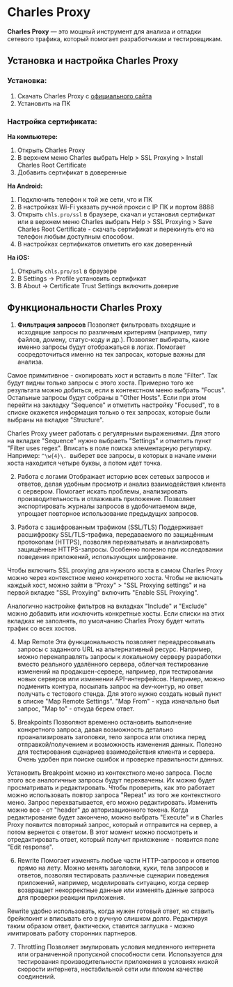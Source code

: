 # Charles Proxy 

**Charles Proxy** — это мощный инструмент для анализа и отладки сетевого трафика, который помогает разработчикам и тестировщикам.

##  Установка и настройка Charles Proxy

### Установка:
1. Скачать Charles Proxy с [официального сайта](https://www.charlesproxy.com/)
2. Установить на ПК 

### Настройка сертификата:
**На компьютере:**
1. Открыть Charles Proxy 
1. В верхнем меню Charles выбрать Help > SSL Proxying > Install Charles Root Certificate
3. Добавить сертификат в доверенные 

**На Android:**
1. Подключить телефон к той же сети, что и ПК
2. В настройках Wi-Fi указать ручной прокси с IP ПК и портом 8888
3. Открыть `chls.pro/ssl` в браузере, скачал и установил сертификат или в верхнем меню Charles выбрать Help > SSL Proxying > Save Charles Root Certificate - скачать сертификат и перекинуть его на телефон любым доступным способом. 
4. В настройках сертификатов отметить его как доверенный

**На iOS:**
1. Открыть `chls.pro/ssl` в браузере
2. В Settings → Profile установить сертификат
3. В About → Certificate Trust Settings включить доверие


##  Функциональности Charles Proxy

1. **Фильтрация запросов**
Позволяет фильтровать входящие и исходящие запросы по различным критериям (например, типу файлов, домену, статус-коду и др.). Позволяет выбирать, какие именно запросы будут отображаться в логах. Помогает сосредоточиться именно на тех запросах, которые важны для анализа.

Самое примитивное - скопировать хост и вставить в поле "Filter". Так будут видны только запросы с этого хоста. Примерно того же результата можно добиться, если в контекстном меню выбрать "Focus". Остальные запросы будут собраны в "Other Hosts". Если при этом перейти на закладку "Sequence" и отметить настройку "Focused", то в списке окажется информация только о тех запросах, которые были выбраны на вкладке "Structure". 

Charles Proxy умеет работать с регулярными выражениями. Для этого на вкладке "Sequence" нужно выбраеть "Settings" и отметить пункт "Filter uses regex". Вписать в поле поиска элементарную регулярку.
Например: ```^\w{4}\.```  выберет все запросы, в которых в начале имени хоста находится четыре буквы, а потом идет точка.

2. Работа с логами
Отображает историю всех сетевых запросов и ответов, делая удобным просмотр и анализ взаимодействия клиента с сервером. Помогает искать проблемы, анализировать производительность и отлаживать приложение. Позволяет экспортировать журналы запросов в удобочитаемом виде, упрощает повторное использование предыдущих запросов.

3. Работа с зашифрованным трафиком (SSL/TLS)
Поддерживает расшифровку SSL/TLS-трафика, передаваемого по защищённым протоколам (HTTPS), позволяя перехватывать и анализировать защищённые HTTPS-запросы. Особенно полезно при исследовании поведения приложений, использующих шифрование.

Чтобы включить SSL proxying для нужного хоста в самом Charles Proxy можно через контекстное меню конкретного хоста. Чтобы не включать каждый хост, можно зайти в "Proxy" > "SSL Proxying settings" и на первой вкладке "SSL Proxying" включить "Enable SSL Proxying".

Аналогично настройке фильтров на вкладках "Include" и "Exclude" можно добавить или исключить конкретные хосты. Если списки на этих вкладках не заполнять, по умолчанию Charles Proxy будет читать трафик со всех хостов.

4. Map Remote
Эта функциональность позволяет переадресовывать запросы с заданного URL на альтернативный ресурс. Например, можно перенаправлять запросы к локальному серверу разработки вместо реального удалённого сервера, облегчая тестирование изменений на продакшен-сервере, например, при тестировании новых серверов или изменении API-интерфейсов.
Например, можно подменить контура, посылать запрос на dev-контур, но ответ получать с тестового стенда. Для этого нужно создать новый пункт в списке "Map Remote Settings". "Map From" - куда изначально был запрос,  "Map to" - откуда берем ответ.


5. Breakpoints
Позволяют временно остановить выполнение конкретного запроса, давая возможность детально проанализировать заголовки, тело запроса или отклика перед отправкой/получением и возможность изменения данных. Полезно для тестирования сценариев взаимодействия клиента и сервера. Очень удобен при поиске ошибок и проверке правильности данных.

Установить Breakpoint можно из контекстного меню запроса. После этого все аналогичные запросы будут перехвачены. Их можно будет просматривать и редактировать. 
Чтобы проверить, как это работает можно использовать повтор запроса "Repeat" из того же контекстного меню. Запрос перехватывается, его можно редактировать.
Изменить можно все - от "header" до авторизационного токена. Когда редактирование будет закончено, можно выбрать "Execute" и в Charles Proxy появится повторный запрос, который и отправится на сервер, а потом вернется с ответом. В этот момент можно посмотреть и отредактировать ответ, который получит приложение - появится поле "Edit response".

6. Rewrite
Помогает изменять любые части HTTP-запросов и ответов прямо на лету. Можно менять заголовки, куки, тела запросов и ответов, позволяя тестировать различные сценарии поведения приложений, например, моделировать ситуацию, когда сервер возвращает некорректные данные или изменять данные запроса для проверки реакции приложения.

Rewrite удобно использовать, когда нужен готовый ответ, но ставить брейкпоинт и вписывать его в ручную слишком долго. Редактируя таким образом ответ, фактически,  ставится заглушка - можно имитировать работу сторонних партнеров.

7. Throttling
Позволяет эмулировать условия медленного интернета или ограниченной пропускной способности сети. Используется для тестирования производительности приложения в условиях низкой скорости интернета, нестабильной сети или плохом качестве соединений.




